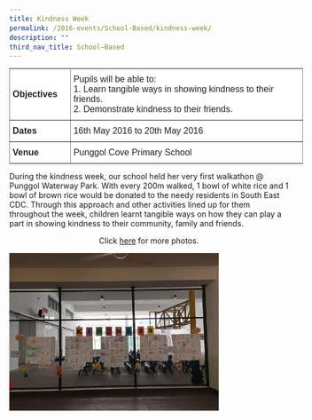 ```yaml
---
title: Kindness Week
permalink: /2016-events/School-Based/kindness-week/
description: ""
third_nav_title: School–Based
---
```

<style type="text/css">
.tg  {border-collapse:collapse;border-spacing:0;margin:0px auto;}
.tg td{border-color:black;border-style:solid;border-width:1px;font-family:Arial, sans-serif;font-size:14px;
  overflow:hidden;padding:10px 5px;word-break:normal;}
.tg th{border-color:black;border-style:solid;border-width:1px;font-family:Arial, sans-serif;font-size:14px;
  font-weight:normal;overflow:hidden;padding:10px 5px;word-break:normal;}
.tg .tg-ejbf{background-color:#FFF;border-color:inherit;color:#222;font-size:16px;text-align:left;vertical-align:top}
.tg .tg-x4x2{background-color:#FFF;border-color:inherit;color:#222;font-size:16px;font-weight:bold;text-align:left;
  vertical-align:middle}
</style>
<table class="tg" style="undefined;table-layout: fixed; width: 530px">
<colgroup>
<col style="width: 110px">
<col style="width: 420px">
</colgroup>
<tbody>
  <tr>
    <td class="tg-x4x2">Objectives</td>
    <td class="tg-ejbf">Pupils will be able to:<br>1.      Learn tangible ways in showing kindness to their friends.<br>2.      Demonstrate kindness to their friends.</td>
  </tr>
  <tr>
    <td class="tg-x4x2">Dates</td>
    <td class="tg-ejbf">16th May 2016 to 20th May 2016</td>
  </tr>
  <tr>
    <td class="tg-x4x2">Venue</td>
    <td class="tg-ejbf">Punggol Cove Primary School  </td>
  </tr>
</tbody>
</table>

During the kindness week, our school held her very first walkathon @ Punggol Waterway Park. With every 200m walked, 1 bowl of white rice and 1 bowl of brown rice would be donated to the needy residents in South East CDC. Through this approach and other activities lined up for them throughout the week, children learnt tangible ways on how they can play a part in showing kindness to their community, family and friends.


<center>Click <a href="https://flic.kr/s/aHskDa1ADK">here</a> for more photos.</center>

<img src="/images/2016%20Kindness.jpeg" 
     style="width:75%">
